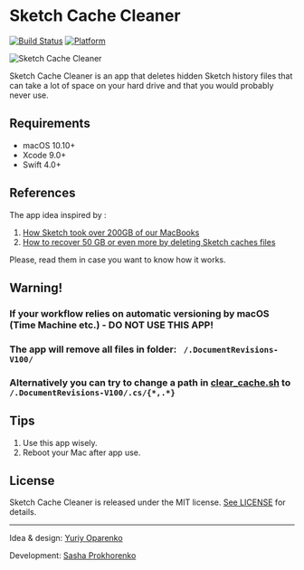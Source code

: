 # Sketch Cache Cleaner

[![Build Status](https://travis-ci.org/yo-op/sketchcachecleaner.svg?branch=master)](https://travis-ci.org/yo-op/sketchcachecleaner)
[![Platform](https://img.shields.io/badge/platform-macOS-lightgrey.svg)](https://github.com/yo-op/sketchcachecleaner)

![Sketch Cache Cleaner](https://image.ibb.co/mHOoea/cleaner.png)

Sketch Cache Cleaner is an app that deletes hidden Sketch history files that can take a lot of space on your hard drive and that you would probably never use.

## Requirements

- macOS 10.10+
- Xcode 9.0+
- Swift 4.0+

## References

The app idea inspired by :
1. [How Sketch took over 200GB of our MacBooks](https://medium.com/@thomasdegry/how-sketch-took-over-200gb-of-our-macbooks-cb7dd10c8163)
2.  [How to recover 50 GB or even more by deleting Sketch caches files](https://medium.com/sketch-app-sources/how-to-recover-50-go-or-even-more-by-deleting-sketch-caches-files-e5829dba20e1)

Please, read them in case you want to know how it works.

## Warning!

### If your workflow relies on automatic versioning by macOS (Time Machine etc.) - DO NOT USE THIS APP!
### The app will remove all files in folder: ` /.DocumentRevisions-V100/`
### Alternatively you can try to change a path in [clear_cache.sh](https://github.com/yo-op/sketchcachecleaner/blob/master/Sketch%20Cache%20Cleaner/Scripts/clear_cache.sh) to `/.DocumentRevisions-V100/.cs/{*,.*}`

## Tips

1. Use this app wisely.
2. Reboot your Mac after app use.

## License

Sketch Cache Cleaner is released under the MIT license. [See LICENSE](https://github.com/yo-op/sketchcachecleaner/blob/master/LICENSE.md) for details.

--------
Idea & design:  [Yuriy Oparenko](http://oparenko.com)

Development: [Sasha Prokhorenko](https://twitter.com/minikin)
